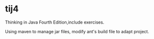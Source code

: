 # tij4
Thinking in Java Fourth Edition,include exercises.

Using maven to manage jar files,
modify ant's build file to adapt project.

